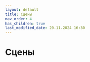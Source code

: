 ```yaml
---
layout: default
title: Сцены
nav_order: 4
has_children: true
last_modified_date: 20.11.2024 16:30
---
```


# Сцены

